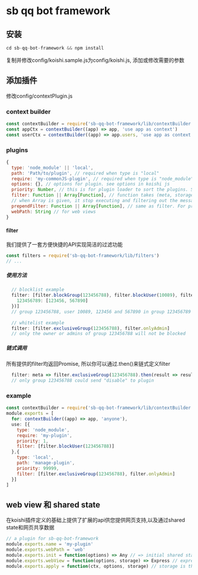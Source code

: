 # sb qq bot framework
 
## 安装
```javascript
cd sb-qq-bot-framework && npm install
```
复制并修改config/koishi.sample.js为config/koishi.js, 添加或修改需要的参数

## 添加插件
修改config/contextPlugin.js

### context builder
```javascript
const contextBuilder = require('sb-qq-bot-framework/lib/contextBuilder.js')
const appCtx = contextBuilder((app) => app, 'use app as context')
const userCtx = contextBuilder((app) => app.users, 'use app as context')
```

### plugins
```javascript
{
  type: 'node_module' || 'local',
  path: 'Path/to/plugin', // required when type is "local"
  require: 'my-commonJS-plugin', // required when type is "node_module"
  options: {}, // options for plugin. see options in koishi js
  priority: Number, // this is for plugin loader to sort the plugins. Sort by desending when priority >=0, ascending when priotity < 0.
  filter: Function || Array[Function], // function takes (meta, storage) as parameter, returning a boolean or a promise that resolves as boolean. 
  // when Array is given, it stop executing and filtering out the message if one of elements returns false or a promise resolves as false.
  prependFilter: Function || Array[Function], // same as filter. For prependMiddleware()
  webPath: String // for web views
}
```
#### filter
我们提供了一套方便快捷的API实现简洁的过滤功能
```javascript
const filters = require('sb-qq-bot-framework/lib/filters')
// ...
```

##### 使用方法
```javascript
  // blocklist example
  filter: [filter.blockGroup(123456788), filter.blockUser(10089), filter.blockGroupUser({
    123456789: [123456, 567890]
  })]
  // group 123456788, user 10089, 123456 and 567890 in group 123456789 will be blocked.
  
  // whitelist example
  filter: [filter.exclusiveGroup(123456788), filter.onlyAdmin]
  // only the owner or admins of group 123456788 will not be blocked
```

##### 链式调用
所有提供的filter均返回Promise, 所以你可以通过.then()来链式定义filter
```javascript
  filter: meta => filter.exclusiveGroup(123456788).then(result => result || meta.$parsed.message !== 'disable' )
  // only group 123456788 could send "disable" to plugin
```


### example
```javascript
const contextBuilder = require('sb-qq-bot-framework/lib/contextBuilder.js')
module.exports = [
  for: contextBuilder((app) => app, 'anyone'),
  use: [{
    type: 'node_module',
    require: 'my-plugin',
    priority: 1,
    filter: [filter.blockUser(123456788)]
  },{
    type: 'local',
    path: 'manage-plugin',
    priority: 99999,
    filter: [filter.exclusiveGroup(123456788), filter.onlyAdmin]
  }]
]
```

## web view 和 shared state
在koishi插件定义的基础上提供了扩展的api供您提供网页支持,以及通过shared state和网页共享数据

```javascript
// a plugin for sb-qq-bot-framework
module.exports.name = 'my-plugin'
module.exports.webPath = 'web'
module.exports.init = function(options) => Any // => initial shared state
module.exports.webView = function(options, storage) => Express // express web view instance, storage is the return value of init()
module.exports.apply = function(ctx, options, storage) // storage is the return value of init()
```

